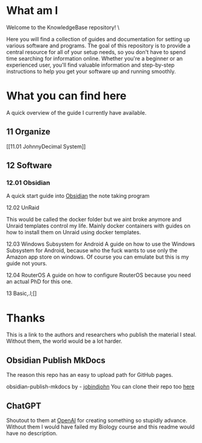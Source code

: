 # What am I
Welcome to the KnowledgeBase repository! \

Here you will find a collection of guides and documentation for setting up various software and programs. 
The goal of this repository is to provide a central resource for all of your setup needs, so you don't have to spend time searching for information online. Whether you're a beginner or an experienced user, you'll find valuable information and step-by-step instructions to help you get your software up and running smoothly.

# What you can find here
A quick overview of the guide I currently have available.
## 11 Organize
[[11.01 JohnnyDecimal System]]

## 12 Software
### 12.01 Obsidian
A quick start guide into [Obsidian](https://obsidian.md/) the note taking program

12.02 UnRaid

This would be called the docker folder but we aint broke anymore and Unraid templates control my life. Mainly docker containers with guides on how to install them on Unraid using docker templates.

12.03 Windows Subsystem for Android
A guide on how to use the Windows Subsystem for Android, because who the fuck wants to use only the Amazon app store on windows. Of course you can emulate but this is my guide not yours.

12.04 RouterOS
A guide on how to configure RouterOS because you need an actual PhD for this one.

13 Basic,.l;[]

# Thanks
This is a link to the authors and researchers who publish the material I steal. Without them, the world would be a lot harder.

## Obsidian Publish MkDocs
The reason this repo has an easy to upload path for GitHub pages.

obsidian-publish-mkdocs by - [jobindjohn](https://github.com/jobindjohn)
You can clone their repo too [here](https://github.com/jobindjohn/obsidian-publish-mkdocs)

## ChatGPT

Shoutout to them at [OpenAI](https://openai.com/) for creating something so stupidly advance. Without them I would have failed my Biology course and this readme would have no description.